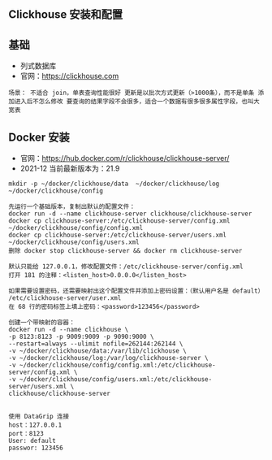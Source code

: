 ## Clickhouse 安装和配置


## 基础

- 列式数据库
- 官网：<https://clickhouse.com>


``
场景：
不适合 join，单表查询性能很好
更新是以批次方式更新（>1000条），而不是单条
添加进入后不怎么修改
要查询的结果字段不会很多，适合一个数据有很多很多属性字段，也叫大宽表
``


## Docker 安装

- 官网：<https://hub.docker.com/r/clickhouse/clickhouse-server/>
- 2021-12 当前最新版本为：21.9

```
mkdir -p ~/docker/clickhouse/data  ~/docker/clickhouse/log ~/docker/clickhouse/config

先运行一个基础版本，复制出默认的配置文件：
docker run -d --name clickhouse-server clickhouse/clickhouse-server
docker cp clickhouse-server:/etc/clickhouse-server/config.xml ~/docker/clickhouse/config/config.xml
docker cp clickhouse-server:/etc/clickhouse-server/users.xml ~/docker/clickhouse/config/users.xml
删除 docker stop clickhouse-server && docker rm clickhouse-server

默认只能给 127.0.0.1，修改配置文件：/etc/clickhouse-server/config.xml
打开 181 的注释：<listen_host>0.0.0.0</listen_host>

如果需要设置密码，还需要映射出这个配置文件并添加上密码设置：（默认用户名是 default）
/etc/clickhouse-server/user.xml
在 68 行的密码标签上填上密码：<password>123456</password>

创建一个带映射的容器：
docker run -d --name clickhouse \
-p 8123:8123 -p 9009:9009 -p 9090:9000 \
--restart=always --ulimit nofile=262144:262144 \
-v ~/docker/clickhouse/data:/var/lib/clickhouse \
-v ~/docker/clickhouse/log:/var/log/clickhouse-server \
-v ~/docker/clickhouse/config/config.xml:/etc/clickhouse-server/config.xml \
-v ~/docker/clickhouse/config/users.xml:/etc/clickhouse-server/users.xml \
clickhouse/clickhouse-server


使用 DataGrip 连接
host：127.0.0.1
port：8123
User: default
passwor: 123456
```
